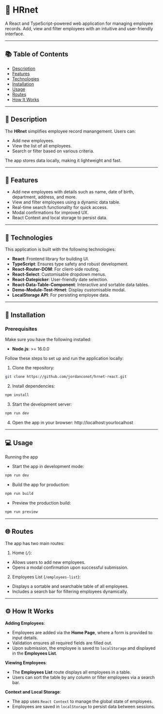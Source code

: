 # 📁 HRnet

A React and TypeScript-powered web application for managing employee records. Add, view and filter employees with an intuitive and user-friendly interface.

---

## 📚 Table of Contents

- [Description](#-description)
- [Features](#-features)
- [Technologies](#-technologies)
- [Installation](#-installation)
- [Usage](#-usage)
- [Routes](#-routes)
- [How It Works](#️-how-it-works)

---

## 📖 Description

The **HRnet** simplifies employee record manangement. Users can:
- Add new employees.
- View the list of all employees.
- Search or filter based on various criteria.

The app stores data locally, making it lightweight and fast.

---

## 🌟 Features

- Add new employees with details such as name, date of birth, department, address, and more.
- View and filter employees using a dynamic data table.
- Real-time search functionality for quick access.
- Modal confirmations for improved UX.
- React Context and local storage to persist data.

---

## 🧰 Technologies

This application is built with the following technologies:

- **React**: Frontend library for building UI.
- **TypeScript**: Ensures type safety and robust development.
- **React-Router-DOM**: For client-side routing.
- **React-Select**: Customisable dropdown menus.
- **React-Datepicker**: User-friendly date selection.
- **React-Data-Table-Component**: Interactive and sortable data tables.
- **Demo-Module-Test-Hrnet**: Display customisable modal.
- **LocalStorage API**: For persisting employee data.

---

## 🚀 Installation

### Prerequisites

Make sure you have the following installed:
- **Node.js**: >= 16.0.0

Follow these steps to set up and run the application locally:

1. Clone the repository:
```bash
git clone https://github.com/jordanconot/hrnet-react.git
```

2. Install dependencies:
```bash
npm install
```

3. Start the development server:
```bash
npm run dev
```

4. Open the app in your browser:
http://localhost:yourlocalhost

---

## 💻 Usage

Running the app

- Start the app in development mode:
```bash
npm run dev
```

- Build the app for production:
```bash
npm run build
```

- Preview the production build:
```bash
npm run preview
```

---

## 🌐 Routes

The app has two main routes:

1. Home (`/`):
- Allows users to add new employees.
- Opens a modal confirmation upon successful submission.

2. Employees List (`/employees-list`):
- Displays a sortable and searchable table of all employees.
- Includes a search bar for filtering employees dynamically.

---

## ⚙️ How It Works

**Adding Employees**:

- Employees are added via the **Home Page**, where a form is provided to input details.
- Validation ensures all required fields are filled out.
- Upon submission, the employee is saved to `localStorage` and displayed in the **Employees List**.

**Viewing Employees**:

- The **Employees List** route displays all employees in a table.
- Users can sort the table by any column or filter employees via a search bar.

**Context and Local Storage**:

- The app uses `React Context` to manage the global state of employees.
- Employees are saved in `localStorage` to persist data between sessions.
